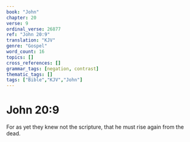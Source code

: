 ```yaml
---
book: "John"
chapter: 20
verse: 9
ordinal_verse: 26877
ref: "John 20:9"
translation: "KJV"
genre: "Gospel"
word_count: 16
topics: []
cross_references: []
grammar_tags: [negation, contrast]
thematic_tags: []
tags: ["Bible","KJV","John"]
---
```


# John 20:9

For as yet they knew not the scripture, that he must rise again from the dead.
